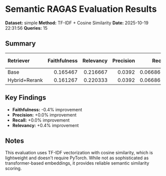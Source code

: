 # Semantic RAGAS Evaluation Results

**Dataset:** simple
**Method:** TF-IDF + Cosine Similarity
**Date:** 2025-10-19 22:31:56
**Queries:** 15

## Summary

| Retriever     |   Faithfulness |   Relevancy |   Precision |    Recall |   Queries | Dataset   | Δ Faithfulness   | Δ Relevancy   | Δ Precision   | Δ Recall   |
|:--------------|---------------:|------------:|------------:|----------:|----------:|:----------|:-----------------|:--------------|:--------------|:-----------|
| Base          |       0.165467 |    0.216667 |      0.0392 | 0.0668667 |        15 | simple    |                  |               |               |            |
| Hybrid+Rerank |       0.161267 |    0.220333 |      0.0392 | 0.0668667 |        15 | simple    | -0.4%            | +0.4%         | +0.0%         | +0.0%      |

## Key Findings

- **Faithfulness:** -0.4% improvement
- **Precision:** +0.0% improvement
- **Recall:** +0.0% improvement
- **Relevancy:** +0.4% improvement

## Notes

This evaluation uses TF-IDF vectorization with cosine similarity, which is lightweight and doesn't require PyTorch. While not as sophisticated as transformer-based embeddings, it provides reliable semantic similarity scoring.
